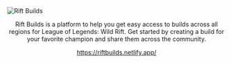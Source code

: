 <img src="https://imgur.com/GM2OlXS.png" alt="Rift Builds" title="Rift Builds"/>

<p align="center">Rift Builds is a platform to help you get easy access to builds across all regions for League of Legends: Wild Rift. Get started by creating a build for your favorite champion and share them across the community.</p>

<p align="center">
  <a href="https://riftbuilds.netlify.app/">https://riftbuilds.netlify.app/</a>
</p>


